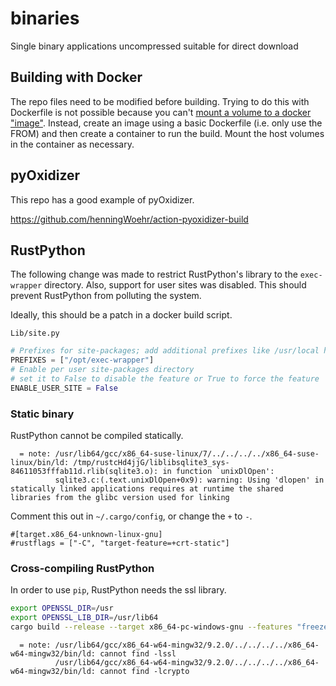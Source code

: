 # binaries

Single binary applications uncompressed suitable for direct download

## Building with Docker

The repo files need to be modified before building. Trying to do this with Dockerfile is not possible because you can't
[mount a volume to a docker "image"](). Instead, create an image using a basic Dockerfile (i.e. only use the FROM) and
then create a container to run the build. Mount the host volumes in the container as necessary.

[mount a volume to a docker "image"]: https://stackoverflow.com/questions/26050899/how-to-mount-host-volumes-into-docker-containers-in-dockerfile-during-build

## pyOxidizer
This repo has a good example of pyOxidizer.

<https://github.com/henningWoehr/action-pyoxidizer-build>

## RustPython

The following change was made to restrict RustPython's library to the `exec-wrapper` directory. Also, support for
user sites was disabled. This should prevent RustPython from polluting the system.

Ideally, this should be a patch in a docker build script.

`Lib/site.py`

```python
# Prefixes for site-packages; add additional prefixes like /usr/local here
PREFIXES = ["/opt/exec-wrapper"]
# Enable per user site-packages directory
# set it to False to disable the feature or True to force the feature
ENABLE_USER_SITE = False
```

### Static binary

RustPython cannot be compiled statically.

```text
  = note: /usr/lib64/gcc/x86_64-suse-linux/7/../../../../x86_64-suse-linux/bin/ld: /tmp/rustcHd4jjG/liblibsqlite3_sys-84611053fffab11d.rlib(sqlite3.o): in function `unixDlOpen':
          sqlite3.c:(.text.unixDlOpen+0x9): warning: Using 'dlopen' in statically linked applications requires at runtime the shared libraries from the glibc version used for linking
```

Comment this out in `~/.cargo/config`, or change the `+` to `-`.

```text
#[target.x86_64-unknown-linux-gnu]
#rustflags = ["-C", "target-feature=+crt-static"]
```

### Cross-compiling RustPython

In order to use `pip`, RustPython needs the ssl library.

```bash
export OPENSSL_DIR=/usr
export OPENSSL_LIB_DIR=/usr/lib64
cargo build --release --target x86_64-pc-windows-gnu --features "freeze-stdlib,stdlib,ssl"
```

```text
  = note: /usr/lib64/gcc/x86_64-w64-mingw32/9.2.0/../../../../x86_64-w64-mingw32/bin/ld: cannot find -lssl
          /usr/lib64/gcc/x86_64-w64-mingw32/9.2.0/../../../../x86_64-w64-mingw32/bin/ld: cannot find -lcrypto
```
